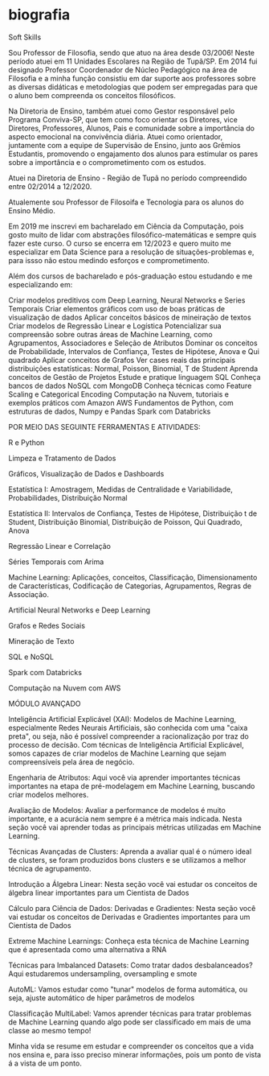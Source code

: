 # biografia
Soft Skills

Sou Professor de Filosofia, sendo que atuo na área desde 03/2006! Neste período atuei em 11 Unidades Escolares na Região de Tupã/SP. Em 2014 fui designado Professor Coordenador de Núcleo Pedagógico na área de Filosofia e a minha função consistiu em dar suporte aos professores sobre as diversas didáticas e metodologias que podem ser empregadas para que o aluno bem compreenda os conceitos filosóficos.

Na Diretoria de Ensino, também atuei como Gestor responsável pelo Programa Conviva-SP, que tem como foco orientar os Diretores, vice Diretores, Professores, Alunos, Pais e comunidade sobre a importância do aspecto emocional na convivência diária. Atuei como orientador, juntamente com a equipe de Supervisão de Ensino, junto aos Grêmios Estudantis, promovendo o engajamento dos alunos para estimular os pares sobre a importância e o comprometimento com os estudos.


Atuei na Diretoria de Ensino - Região de Tupã no período compreendido entre 02/2014 a 12/2020. 

Atualemente sou Professor de Filosoifa e Tecnologia para os alunos do Ensino Médio.

Em 2019 me inscrevi em bacharelado em Ciência da Computação, pois gosto muito de lidar com abstrações filosófico-matemáticas e sempre quis fazer este curso. O curso se encerra em 12/2023 e quero muito me especializar em Data Science para a resolução de situações-problemas e, para issso não estou medindo esforços e comprometimento.

Além dos cursos de bacharelado e pós-graduação estou estudando e me especializando em:


Criar modelos preditivos com Deep Learning, Neural Networks e Series Temporais
Criar elementos gráficos com uso de boas práticas de visualização de dados
Aplicar conceitos básicos de mineiração de textos
Criar modelos de Regressão Linear e Logística
Potencializar sua compreensão sobre outras áreas de Machine Learning, como Agrupamentos, Associadores e Seleção de Atributos
Dominar os conceitos de Probabilidade, Intervalos de Confiança, Testes de Hipótese, Anova e Qui quadrado
Aplicar conceitos de Grafos
Ver cases reais das principais distribuições estatísticas: Normal, Poisson, Binomial, T de Student
Aprenda conceitos de Gestão de Projetos
Estude e pratique linguagem SQL
Conheça bancos de dados NoSQL com MongoDB
Conheça técnicas como Feature Scaling e Categorical Encoding
Computação na Nuvem, tutoriais e exemplos práticos com Amazon AWS
Fundamentos de Python, com estruturas de dados, Numpy e Pandas
Spark com Databricks


POR MEIO DAS SEGUINTE FERRAMENTAS E ATIVIDADES:

  
R e Python

Limpeza e Tratamento de Dados

Gráficos, Visualização de Dados e Dashboards

Estatística I: Amostragem, Medidas de Centralidade e Variabilidade, Probabilidades, Distribuição Normal

Estatística II: Intervalos de Confiança, Testes de Hipótese, Distribuição t de Student, Distribuição Binomial, Distribuição de Poisson, Qui Quadrado, Anova

Regressão Linear e Correlação

Séries Temporais com Arima

Machine Learning: Aplicações, conceitos, Classificação, Dimensionamento de Características, Codificação de Categorias, Agrupamentos, Regras de Associação.

Artificial Neural Networks e Deep Learning

Grafos e Redes Sociais

Mineração de Texto

SQL e NoSQL

Spark com Databricks

Computação na Nuvem com AWS


MÓDULO AVANÇADO

Inteligência Artificial Explicável (XAI): Modelos de Machine Learning, especialmente Redes Neurais Artificiais, são conhecida com uma "caixa preta", ou seja, não é possível compreender a racionalização por traz do processo de decisão. Com técnicas de Inteligência Artificial Explicável, somos capazes de criar modelos de Machine Learning que sejam compreensíveis pela área de negócio.

Engenharia de Atributos: Aqui você via aprender importantes técnicas importantes na etapa de pré-modelagem em Machine Learning, buscando criar modelos melhores.

Avaliação de Modelos: Avaliar a performance de modelos é muito importante, e a acurácia nem sempre é a métrica mais indicada. Nesta seção você vai aprender todas as principais métricas utilizadas em Machine Learning.

Técnicas Avançadas de Clusters: Aprenda a avaliar qual é o número ideal de clusters, se foram produzidos bons clusters e se utilizamos a melhor técnica de agrupamento.

Introdução a Álgebra Linear: Nesta seção você vai estudar os conceitos de álgebra linear importantes para um Cientista de Dados

Cálculo para Ciência de Dados: Derivadas e Gradientes: Nesta seção você vai estudar os conceitos de Derivadas e Gradientes importantes para um Cientista de Dados

Extreme Machine Learnings: Conheça esta técnica de Machine Learning que é apresentada como uma alternativa a RNA

Técnicas para Imbalanced Datasets: Como tratar dados desbalanceados? Aqui estudaremos undersampling, oversampling e smote

AutoML: Vamos estudar como "tunar" modelos de forma automática, ou seja, ajuste automático de hiper parâmetros de modelos

Classificação MultiLabel: Vamos aprender técnicas para tratar problemas de Machine Learning quando algo pode ser classificado em mais de uma classe ao mesmo tempo!

Minha vida se resume em estudar e compreender os conceitos que a vida nos ensina e, para isso preciso minerar informações, pois um ponto de vista á a vista de um ponto.
